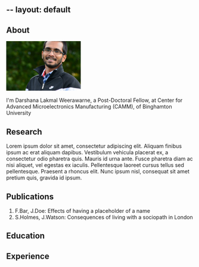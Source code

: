 --
layout: default
---

## About

<img class="profile-picture" src="sherlock.jpg" width="200">

I'm Darshana Lakmal Weerawarne, 
a Post-Doctoral Fellow,
at Center for Advanced Microelectronics Manufacturing (CAMM), 
of Binghamton University

## Research

Lorem ipsum dolor sit amet, consectetur adipiscing elit. Aliquam finibus ipsum ac erat aliquam dapibus. Vestibulum vehicula placerat ex, a consectetur odio pharetra quis. Mauris id urna ante. Fusce pharetra diam ac nisi aliquet, vel egestas ex iaculis. Pellentesque laoreet cursus tellus sed pellentesque. Praesent a rhoncus elit. Nunc ipsum nisl, consequat sit amet pretium quis, gravida id ipsum.

## Publications

1. F.Bar, J.Doe: Effects of having a placeholder of a name
2. S.Holmes, J.Watson: Consequences of living with a sociopath in London


## Education 

## Experience 
